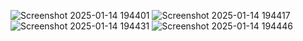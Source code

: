 ![Screenshot 2025-01-14 194401](https://github.com/user-attachments/assets/734c71c3-1ecb-4968-bdc8-387badaa4989)
![Screenshot 2025-01-14 194417](https://github.com/user-attachments/assets/142b4692-2041-40ac-b956-7115446ba32c)
![Screenshot 2025-01-14 194431](https://github.com/user-attachments/assets/ca7f228c-033c-400f-b489-26904b80397e)
![Screenshot 2025-01-14 194446](https://github.com/user-attachments/assets/66ffdcec-ed05-467c-80b8-f26c969370de)
